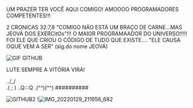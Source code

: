 UM PRAZER TER VOCÊ  AQUI COMIGO!
AMOOOO  PROGRAMADORES  COMPETENTES!!!

2 CRONICAS 32:7,8
"COMIGO  NÃO ESTÁ UM  BRAÇO DE  CARNE...MAS JEOVÁ DOS EXERCitOs"!!!
O  MAIOR PROGRAMAADOR  DO UNIVERSO!!!!!
FOI ELE QUE CRIOU O CÓDIGO DE TUDO QUE EXISTE....
 "ELE CAUSA OQUE VEM A SER" (sig.do nome  JEOVÁ)
 
 
![GIF GITHUB](https://user-images.githubusercontent.com/96752968/152599261-c1e6081b-5a48-4b53-961a-cc8d9b66b953.gif)

















LUTE SEMPRE  A VITÓRIA VIRÁ!

../\_/\
.( *;* )
..Q:::Q
.(^^)(^^)
##########

![GITHUB2](https://user-images.githubusercontent.com/96752968/152624532-a90481a3-5d2c-4175-ad6d-37d1a7aa8ff9.gif)
!![IMG_20220129_211956_682](https://user-images.githubusercontent.com/96752968/152838797-7e0ccffd-a973-4b4e-9464-b67c82cec445.jpg)
